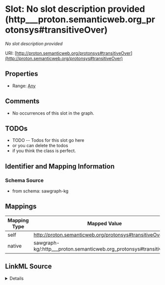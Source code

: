 

# Slot: No slot description provided (http___proton.semanticweb.org_protonsys#transitiveOver)


_No slot description provided_





URI: [http://proton.semanticweb.org/protonsys#transitiveOver](http://proton.semanticweb.org/protonsys#transitiveOver)



<!-- no inheritance hierarchy -->








## Properties

* Range: [Any](../classes/Any.md)





## Comments

* No occurrences of this slot in the graph.

## TODOs

* TODO -- Todos for this slot go here
* or you can delete the todos
* if you think the class is perfect.

## Identifier and Mapping Information







### Schema Source


* from schema: sawgraph-kg




## Mappings

| Mapping Type | Mapped Value |
| ---  | ---  |
| self | http://proton.semanticweb.org/protonsys#transitiveOver |
| native | sawgraph-kg/:http___proton.semanticweb.org_protonsys#transitiveOver |




## LinkML Source

<details>
```yaml
name: http___proton.semanticweb.org_protonsys#transitiveOver
description: No slot description provided
title: No slot description provided
todos:
- TODO -- Todos for this slot go here
- or you can delete the todos
- if you think the class is perfect.
comments:
- No occurrences of this slot in the graph.
from_schema: sawgraph-kg
rank: 1000
slot_uri: http://proton.semanticweb.org/protonsys#transitiveOver
alias: http___proton.semanticweb.org_protonsys#transitiveOver
range: Any

```
</details>